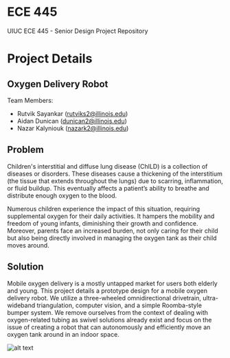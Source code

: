 # ECE 445
UIUC ECE 445 - Senior Design Project Repository

# Project Details
## Oxygen Delivery Robot

Team Members:
- Rutvik Sayankar (rutviks2@illinois.edu)
- Aidan Dunican (dunican2@illinois.edu)
- Nazar Kalyniouk (nazark2@illinois.edu)

## Problem

Children's interstitial and diffuse lung disease (ChILD) is a collection of diseases or disorders. These diseases cause a thickening of the interstitium (the tissue that extends throughout the lungs) due to scarring, inflammation, or fluid buildup. This eventually affects a patient’s ability to breathe and distribute enough oxygen to the blood.

Numerous children experience the impact of this situation, requiring supplemental oxygen for their daily activities. It hampers the mobility and freedom of young infants, diminishing their growth and confidence. Moreover, parents face an increased burden, not only caring for their child but also being directly involved in managing the oxygen tank as their child moves around.

## Solution

Mobile oxygen delivery is a mostly untapped market for users both elderly and young. This project details a prototype design for a mobile oxygen delivery robot. We utilize a three-wheeled omnidirectional drivetrain, ultra-wideband triangulation, computer vision, and a simple Roomba-style bumper system. We remove ourselves from the context of dealing with oxygen-related tubing as swivel solutions already exist and focus on the issue of creating a robot that can autonomously and efficiently move an oxygen tank around in an indoor space.

![alt text]([https://github.com/rutvikts/ECE445_SP24/tree/main/Paperwork/FinalReportLatexEnvironment/Images/FinalRobotPic.png] "Final Robot Design")
